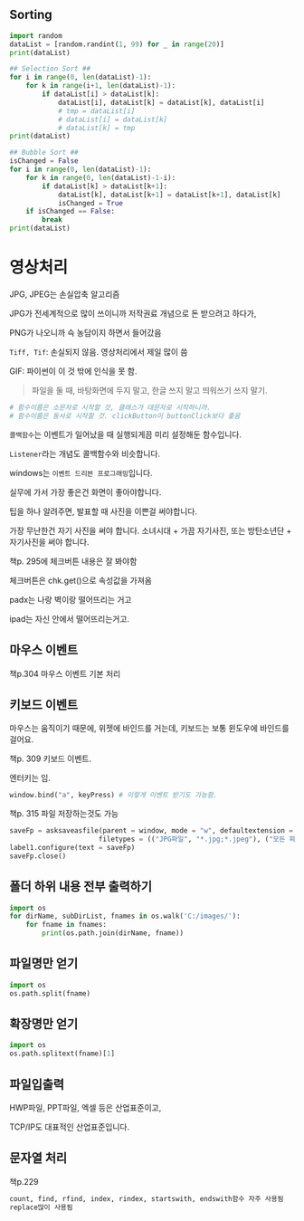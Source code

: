 ## Sorting

```python
import random
dataList = [random.randint(1, 99) for _ in range(20)]
print(dataList)

## Selection Sort ##
for i in range(0, len(dataList)-1):
    for k in range(i+1, len(dataList)-1):
        if dataList[i] > dataList[k]:
            dataList[i], dataList[k] = dataList[k], dataList[i]
            # tmp = dataList[i]
            # dataList[i] = dataList[k]
            # dataList[k] = tmp
print(dataList)

## Bubble Sort ##
isChanged = False
for i in range(0, len(dataList)-1):
    for k in range(0, len(dataList)-1-i):
        if dataList[k] > dataList[k+1]:
            dataList[k], dataList[k+1] = dataList[k+1], dataList[k]
            isChanged = True
    if isChanged == False:
        break
print(dataList)
```



# 영상처리

JPG, JPEG는 손실압축 알고리즘

JPG가 전세계적으로 많이 쓰이니까 저작권료 개념으로 돈 받으려고 하다가,

PNG가 나오니까 슥 농담이지 하면서 들어갔음

`Tiff, Tif`: 손실되지 않음. 영상처리에서 제일 많이 씀

GIF: 파이썬이 이 것 밖에 인식을 못 함.

> 파일을 둘 때, 바탕화면에 두지 말고, 한글 쓰지 말고 띄워쓰기 쓰지 말기.

```python
# 함수이름은 소문자로 시작할 것, 클래스가 대문자로 시작하니까.
# 함수이름은 동사로 시작할 것. clickButton이 buttonClick보다 좋음
```

`콜백함수`는 이벤트가 일어났을 때 실행되게끔 미리 설정해둔 함수입니다.

`Listener`라는 개념도 콜백함수와 비슷합니다.

windows는 `이벤트 드리븐 프로그래밍`입니다.

실무에 가서 가장 좋은건 화면이 좋아야합니다.

팁을 하나 알려주면, 발표할 때 사진을 이쁜걸 써야합니다.

가장 무난한건 자기 사진을 써야 합니다. 소녀시대 + 가끔 자기사진, 또는 방탄소년단 + 자기사진을 써야 합니다.

책p. 295에 체크버튼 내용은 잘 봐야함

체크버튼은 chk.get()으로 속성값을 가져옴



padx는 나랑 벽이랑 떨어뜨리는 거고

ipad는 자신 안에서 떨어뜨리는거고.



## 마우스 이벤트

책p.304 마우스 이벤트 기본 처리



## 키보드 이벤트

마우스는 움직이기 때문에, 위젯에 바인드를 거는데, 키보드는 보통 윈도우에 바인드를 걸어요.

책p. 309 키보드 이벤트.

엔터키는 <Return>임.

```python
window.bind("a", keyPress) # 이렇게 이벤트 받기도 가능함.
```

책p. 315 파일 저장하는것도 가능

```python
saveFp = asksaveasfile(parent = window, mode = "w", defaultextension = ".jpg",
                      filetypes = (("JPG파일", "*.jpg;*.jpeg"), ("모든 파일", "*.*")))
label1.configure(text = saveFp)
saveFp.close()
```



## 폴더 하위 내용 전부 출력하기

```python
import os
for dirName, subDirList, fnames in os.walk('C:/images/'):
    for fname in fnames:
        print(os.path.join(dirName, fname))
```



## 파일명만 얻기

```python
import os
os.path.split(fname)
```



## 확장명만 얻기

```python
import os
os.path.splitext(fname)[1]
```



## 파일입출력



HWP파일, PPT파일, 엑셀 등은 산업표준이고, 

TCP/IP도 대표적인 산업표준입니다.

## 문자열 처리

책p.229 

```python
count, find, rfind, index, rindex, startswith, endswith함수 자주 사용됨
replace많이 사용됨
```

